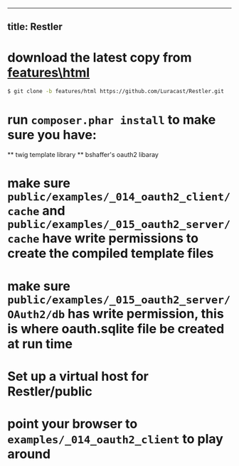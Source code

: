 
---
title: Restler
---

# download the latest copy from [features\html](https://github.com/Luracast/Restler.git)
```bash
$ git clone -b features/html https://github.com/Luracast/Restler.git
```
# run `composer.phar install` to make sure you have:
** twig template library
** bshaffer's oauth2 libaray
# make sure `public/examples/_014_oauth2_client/cache` and `public/examples/_015_oauth2_server/cache` have write permissions to create the compiled template files
# make sure `public/examples/_015_oauth2_server/OAuth2/db` has write permission, this is where oauth.sqlite file be created at run time
# Set up a virtual host for Restler/public
# point your browser to `examples/_014_oauth2_client` to play around
